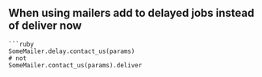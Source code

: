 ## When using mailers add to delayed jobs instead of deliver now

```
```ruby
SomeMailer.delay.contact_us(params)
# not 
SomeMailer.contact_us(params).deliver
```

